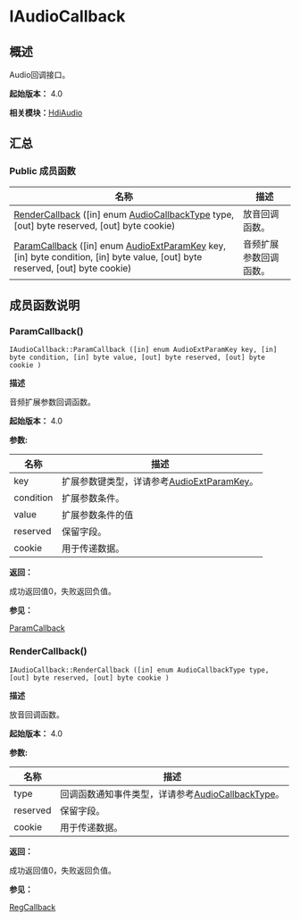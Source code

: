 # IAudioCallback


## 概述

Audio回调接口。

**起始版本：** 4.0

**相关模块：**[HdiAudio](_hdi_audio_v11.md)


## 汇总


### Public 成员函数

| 名称 | 描述 | 
| -------- | -------- |
| [RenderCallback](#rendercallback) ([in] enum [AudioCallbackType](_hdi_audio_v11.md#audiocallbacktype) type, [out] byte reserved, [out] byte cookie) | 放音回调函数。 | 
| [ParamCallback](#paramcallback) ([in] enum [AudioExtParamKey](_hdi_audio_v11.md#audioextparamkey) key, [in] byte condition, [in] byte value, [out] byte reserved, [out] byte cookie) | 音频扩展参数回调函数。 | 


## 成员函数说明


### ParamCallback()

```
IAudioCallback::ParamCallback ([in] enum AudioExtParamKey key, [in] byte condition, [in] byte value, [out] byte reserved, [out] byte cookie )
```

**描述**

音频扩展参数回调函数。

**起始版本：** 4.0

**参数:**

| 名称 | 描述 | 
| -------- | -------- |
| key | 扩展参数键类型，详请参考[AudioExtParamKey](_hdi_audio_v11.md#audioextparamkey)。 | 
| condition | 扩展参数条件。 | 
| value | 扩展参数条件的值 | 
| reserved | 保留字段。 | 
| cookie | 用于传递数据。 | 

**返回：**

成功返回值0，失败返回负值。

**参见：**

[ParamCallback](#paramcallback)


### RenderCallback()

```
IAudioCallback::RenderCallback ([in] enum AudioCallbackType type, [out] byte reserved, [out] byte cookie )
```

**描述**

放音回调函数。

**起始版本：** 4.0

**参数:**

| 名称 | 描述 | 
| -------- | -------- |
| type | 回调函数通知事件类型，详请参考[AudioCallbackType](_hdi_audio_v11.md#audiocallbacktype)。 | 
| reserved | 保留字段。 | 
| cookie | 用于传递数据。 | 

**返回：**

成功返回值0，失败返回负值。

**参见：**

[RegCallback](interface_i_audio_render_v10.md#regcallback)
